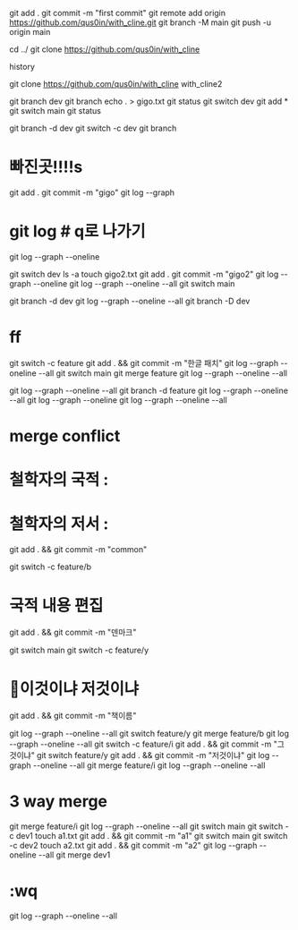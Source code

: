 git add .
git commit -m "first commit"
git remote add origin https://github.com/qus0in/with_cline.git
git branch -M main
git push -u origin main

cd ../
git clone https://github.com/qus0in/with_cline

history

git clone https://github.com/qus0in/with_cline with_cline2

git branch dev
git branch
echo . > gigo.txt
git status
git switch dev
git add \*
git switch main
git status

git branch -d dev
git switch -c dev
git branch

# 빠진곳!!!!s

git add .
git commit -m "gigo"
git log --graph

# git log # q로 나가기

git log --graph --oneline

git switch dev
ls -a
touch gigo2.txt
git add .
git commit -m "gigo2"
git log --graph --oneline
git log --graph --oneline --all
git switch main

git branch -d dev
git log --graph --oneline --all
git branch -D dev

# ff

git switch -c feature
git add . && git commit -m "한글 패치"
git log --graph --oneline --all
git switch main
git merge feature
git log --graph --oneline --all

git log --graph --oneline --all
git branch -d feature
git log --graph --oneline --all
git log --graph --oneline
git log --graph --oneline --all

# merge conflict

<h1>철학자의 국적 :</h1>
<h1>철학자의 저서 :</h1>

git add . && git commit -m "common"

git switch -c feature/b

# 국적 내용 편집

git add . && git commit -m "덴마크"

git switch main
git switch -c feature/y

# 📖이것이냐 저것이냐

git add . && git commit -m "책이름"

git log --graph --oneline --all
git switch feature/y
git merge feature/b
git log --graph --oneline --all
git switch -c feature/i
git add . && git commit -m "그것이냐"
git switch feature/y
git add . && git commit -m "저것이냐"
git log --graph --oneline --all
git merge feature/i
git log --graph --oneline --all

# 3 way merge

git merge feature/i
git log --graph --oneline --all
git switch main
git switch -c dev1
touch a1.txt
git add . && git commit -m "a1"
git switch main
git switch -c dev2
touch a2.txt
git add . && git commit -m "a2"
git log --graph --oneline --all
git merge dev1

# :wq

git log --graph --oneline --all
